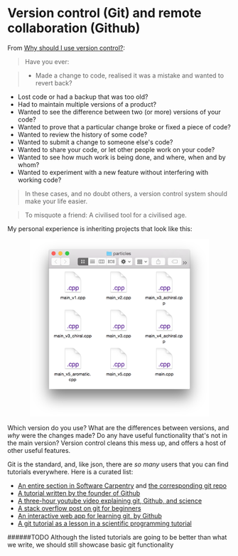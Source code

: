 Version control (Git) and remote collaboration (Github)
=======================================================

From [Why should I use version control?](http://stackoverflow.com/questions/1408450/why-should-i-use-version-control):

> Have you ever:

> * Made a change to code, realised it was a mistake and wanted to revert back?
* Lost code or had a backup that was too old?
* Had to maintain multiple versions of a product?
* Wanted to see the difference between two (or more) versions of your code?
* Wanted to prove that a particular change broke or fixed a piece of code?
* Wanted to review the history of some code?
* Wanted to submit a change to someone else's code?
* Wanted to share your code, or let other people work on your code?
* Wanted to see how much work is being done, and where, when and by whom?
* Wanted to experiment with a new feature without interfering with working code?

> In these cases, and no doubt others, a version control system should make your life easier.

> To misquote a friend: A civilised tool for a civilised age.

My personal experience is inheriting projects that look like this:

<p align="center">
  <img src="img/folder.png" height="400"/>
</p>

Which version do you use? What are the differences between versions, and *why* were the changes made? Do any have useful functionality that's not in the main version? Version control cleans this mess up, and offers a host of other useful features.

Git is the standard, and, like json, there are *so many* users that you can find tutorials everywhere. Here is a curated list:

 * [An entire section in Software Carpentry](http://software-carpentry.org/v5/novice/git/index.html) and [the corresponding git repo](https://github.com/swcarpentry/boot-camps/tree/master/version-control/git/local)
 * [A tutorial written by the founder of Github](http://git-scm.com/doc)
 * [A three-hour youtube video explaining git, Github, and science](https://www.youtube.com/watch?v=T0BE9ApIegc)
 * [A stack overflow post on git for beginners](http://stackoverflow.com/questions/315911/git-for-beginners-the-definitive-practical-guide)
 * [An interactive web app for learning git, by Github](https://try.github.io/levels/1/challenges/1)
 * [A git tutorial as a lesson in a scientific programming tutorial](http://nbviewer.ipython.org/github/jrjohansson/scientific-python-lectures/blob/master/Lecture-7-Revision-Control-Software.ipynb)

######TODO Although the listed tutorials are going to be better than what we write, we should still showcase basic git functionality
